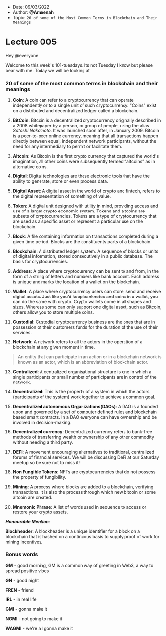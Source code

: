 - Date: 09/03/2022
- Author: **@Ameenah**
- Topic: `20 of some of the Most Common Terms in Blockchain and Their Meanings`

# Lecture 005

Hey @everyone

Welcome to this week's 101-tuesdays. Its not Tuesday I know but please bear with me.
Today we will be looking at 

### 20 of some of the most common terms in blockchain and their meanings

1. **Coin**: A coin can refer to a cryptocurrency that can operate independently or to a single unit of such cryptocurrency. 
   "Coins" exist on a distributed and decentralized ledger called a blockchain.

2. **BitCoin**: Bitcoin is a decentralized cryptocurrency originally described in a 2008 whitepaper by a person, 
   or group of people, using the alias *Satoshi Nakamoto*. It was launched soon after, in January 2009. Bitcoin is a peer-to-peer online currency, 
   meaning that all transactions happen directly between equal, independent network participants, without the need for any intermediary to permit or facilitate them.

3. **Altcoin**: As Bitcoin is the first crypto currency that captured the world's imagination, 
   all other coins were subsequently termed “altcoins” as in alternative coins. 
   
4. **Digital**: Digital technologies are these electronic tools that have the ability to generate, store or even process data.

5. **Digital Asset**: A digital asset in the world of crypto and fintech, refers to the digital representation of something of value.

6. **Token**: A digital unit designed with utility in mind, providing access and use of a larger crypto economic system.
   Tokens and altcoins are subsets of cryptocurrencies. Tokens are a type of cryptocurrency that are used as a specific asset 
   or represent a particular use on the blockchain.
7. **Block**: A file containing information on transactions completed during a given time period. Blocks are the constituents parts of a blockchain.

8. **Blockchain**: A distributed ledger system. A sequence of blocks or units of digital information, stored consecutively in a public database. The basis for cryptocurrencies.

9. **Address**: A place where cryptocurrency can be sent to and from, in the form of a string of letters and numbers like bank account.
   Each address is unique and marks the location of a wallet on the blockchain.

10. **Wallet**: A place where cryptocurrency users can store, send and receive digital assets. Just like you’d keep banknotes and coins in a wallet, 
    you can do the same with crypto. Crypto wallets come in all shapes and sizes. Whereas some can only support one digital asset, 
    such as Bitcoin, others allow you to store multiple coins.

11. **Custodial**: Custodial cryptocurrency business are the ones that are in possession of their customers funds for the duration of the use of their services.

12. **Network**: A  network refers to all the actors in the operation of a blockchain at any given moment in time. 

> An entity that can participate in an action or in a blockchain network is known as an actor, which is an abbreviation of blockchain actor.

13. **Centralized**: A centralized organisational structure is one in which a single participants or small number of participants are in control of the network.

14. **Decentralized**: This is the property of a system in which the actors (participants of the system) work together to achieve a common goal.

15. **Decentralized autonomous Organizations(DAOs)**: A DAO is a founded upon and governed by a set of computer defined rules and blockchain based smart contracts.
    In a DAO everyone can have ownership and be involved in decision-making.

16. **Decentralized currency**: Decentralized currency refers to bank-free methods of transferring wealth or ownership of any other commodity without needing a third party.

17. **DEFI**: A movement encouraging alternatives to traditional, centralized forums of financial services. 
    We will be discussing DeFi at our  Saturday meetup so be sure not to miss it!

18. **Non Fungible Tokens**: NFTs are cryptocurrencies that do not possess the property of fungibility. 

19. **Mining**: A process where blocks are added to a blockchain, verifying transactions. 
    It is also the process through which new bitcoin or some altcoin  are created.

20. **Mnemonic Phrase**: A list of words used in sequence to access or restore your crypto assets. 


**_Honourable Mention_**:

**Blockheader**: A blockheader is a unique identifier for a block on a blockchain that is hashed on a continuous basis to supply proof of work for mining incentives.

### Bonus words
**GM** - good morning, GM is a common way of greeting in Web3, a way to spread positive vibes

**GN** - good night

**FREN** - friend

**IRL** - in real life

**GMI** - gonna make it 

**NGMI** - not going to make it

**WAGMI** - we're all gonna make it
